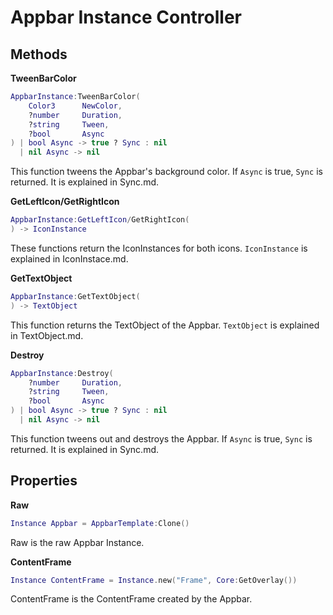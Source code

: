 Appbar Instance Controller
===
Methods
---

**TweenBarColor**
```lua 
AppbarInstance:TweenBarColor(
	Color3 		NewColor,
	?number		Duration,
	?string		Tween,
	?bool 		Async
) | bool Async -> true ? Sync : nil
  | nil Async -> nil
```

This function tweens the Appbar's background color.
If `Async` is true, `Sync` is returned. It is explained in Sync.md.

**GetLeftIcon/GetRightIcon**
```lua 
AppbarInstance:GetLeftIcon/GetRightIcon(
) -> IconInstance
```

These functions return the IconInstances for both icons.
`IconInstance` is explained in IconInstace.md.

**GetTextObject**
```lua
AppbarInstance:GetTextObject(
) -> TextObject
```

This function returns the TextObject of the Appbar.
`TextObject` is explained in TextObject.md.

**Destroy**
```lua
AppbarInstance:Destroy(
	?number 	Duration,
	?string 	Tween,
	?bool  		Async
) | bool Async -> true ? Sync : nil
  | nil Async -> nil
```

This function tweens out and destroys the Appbar.
If `Async` is true, `Sync` is returned. It is explained in Sync.md.

Properties
---
**Raw**
```lua
Instance Appbar = AppbarTemplate:Clone()
```
Raw is the raw Appbar Instance.

**ContentFrame**
```lua
Instance ContentFrame = Instance.new("Frame", Core:GetOverlay())
```
ContentFrame is the ContentFrame created by the Appbar.